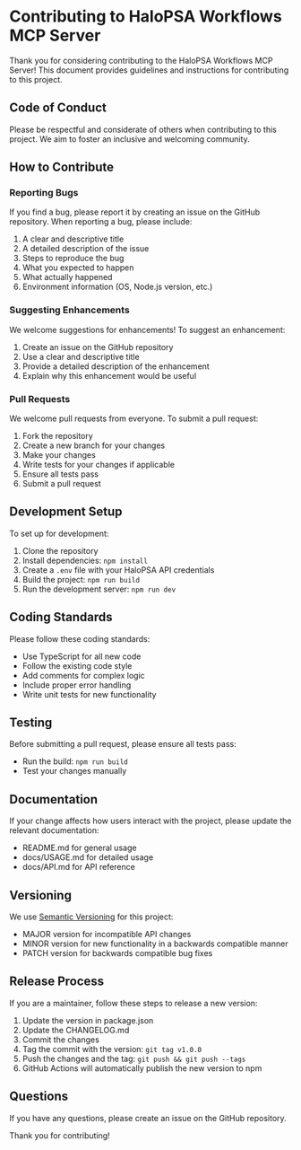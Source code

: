 # Contributing to HaloPSA Workflows MCP Server

Thank you for considering contributing to the HaloPSA Workflows MCP Server! This document provides guidelines and instructions for contributing to this project.

## Code of Conduct

Please be respectful and considerate of others when contributing to this project. We aim to foster an inclusive and welcoming community.

## How to Contribute

### Reporting Bugs

If you find a bug, please report it by creating an issue on the GitHub repository. When reporting a bug, please include:

1. A clear and descriptive title
2. A detailed description of the issue
3. Steps to reproduce the bug
4. What you expected to happen
5. What actually happened
6. Environment information (OS, Node.js version, etc.)

### Suggesting Enhancements

We welcome suggestions for enhancements! To suggest an enhancement:

1. Create an issue on the GitHub repository
2. Use a clear and descriptive title
3. Provide a detailed description of the enhancement
4. Explain why this enhancement would be useful

### Pull Requests

We welcome pull requests from everyone. To submit a pull request:

1. Fork the repository
2. Create a new branch for your changes
3. Make your changes
4. Write tests for your changes if applicable
5. Ensure all tests pass
6. Submit a pull request

## Development Setup

To set up for development:

1. Clone the repository
2. Install dependencies: `npm install`
3. Create a `.env` file with your HaloPSA API credentials
4. Build the project: `npm run build`
5. Run the development server: `npm run dev`

## Coding Standards

Please follow these coding standards:

- Use TypeScript for all new code
- Follow the existing code style
- Add comments for complex logic
- Include proper error handling
- Write unit tests for new functionality

## Testing

Before submitting a pull request, please ensure all tests pass:

- Run the build: `npm run build`
- Test your changes manually

## Documentation

If your change affects how users interact with the project, please update the relevant documentation:

- README.md for general usage
- docs/USAGE.md for detailed usage
- docs/API.md for API reference

## Versioning

We use [Semantic Versioning](https://semver.org/) for this project:

- MAJOR version for incompatible API changes
- MINOR version for new functionality in a backwards compatible manner
- PATCH version for backwards compatible bug fixes

## Release Process

If you are a maintainer, follow these steps to release a new version:

1. Update the version in package.json
2. Update the CHANGELOG.md
3. Commit the changes
4. Tag the commit with the version: `git tag v1.0.0`
5. Push the changes and the tag: `git push && git push --tags`
6. GitHub Actions will automatically publish the new version to npm

## Questions

If you have any questions, please create an issue on the GitHub repository.

Thank you for contributing!
